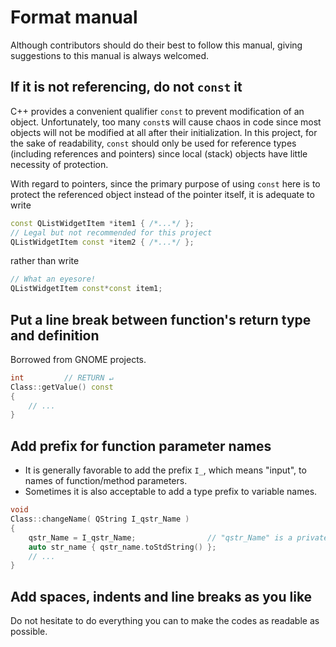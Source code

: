# Format manual

Although contributors should do their best to follow this manual, giving suggestions to this manual is always welcomed.

## If it is not referencing, do not `const` it

C++ provides a convenient qualifier `const` to prevent modification of an object.
Unfortunately,
too many `const`s will cause chaos in code since most objects will not be modified at all after their initialization.
In this project,
for the sake of readability,
`const` should only be used for reference types (including references and pointers) since local (stack) objects have little necessity of protection.

With regard to pointers,
since the primary purpose of using `const` here is to protect the referenced object instead of the pointer itself,
it is adequate to write

```cpp
const QListWidgetItem *item1 { /*...*/ };
// Legal but not recommended for this project
QListWidgetItem const *item2 { /*...*/ };
``` 
rather than write
```cpp
// What an eyesore!
QListWidgetItem const*const item1;
```

## Put a line break between function's return type and definition

Borrowed from GNOME projects.

```cpp
int         // RETURN ↵
Class::getValue() const
{
    // ...
}
```

## Add prefix for function parameter names

- It is generally favorable to add the prefix `I_`, which means "input", to names of function/method parameters.
- Sometimes it is also acceptable to add a type prefix to variable names.

```cpp
void
Class::changeName( QString I_qstr_Name )
{
    qstr_Name = I_qstr_Name;                // "qstr_Name" is a private member inside "Class"
    auto str_name { qstr_name.toStdString() };
    // ...
}
```

## Add spaces, indents and line breaks as you like

Do not hesitate to do everything you can to make the codes as readable as possible.
